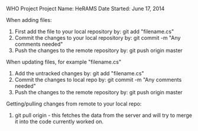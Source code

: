 WHO Project
Project Name:  HeRAMS
Date Started:  June 17, 2014

When adding files: 
1. First add the file to your local repository by:     git add "filename.cs"
2. Commit the changes to your local repository by:    git commit -m "Any comments needed"
3. Push the changes to the remote repository by:    git push origin master

When updating files, for example "filename.cs"
1. Add the untracked changes by:  git add "filename.cs"
2. Commit the changes to local repo by:   git commit -m "Any comments needed"
3. Push the changes to the remote repository by:   git push origin master

Getting/pulling changes from remote to your local repo:
1. git pull origin - this fetches the data from the server and will try to merge it into the code currently worked on.
